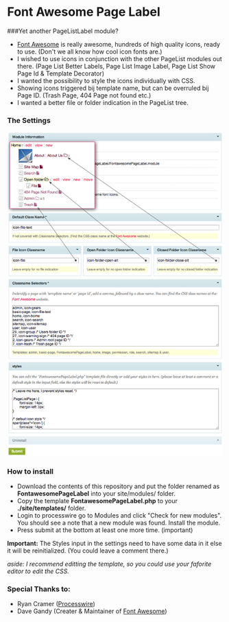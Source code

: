 # Font Awesome Page Label

###Yet another PageListLabel module?

- [Font Awesome](http://fontawesome.io/) is really awesome, hundreds of high quality icons, ready to use. (Don't we all know how cool icon fonts are.)
- I wished to use icons in conjunction with the other PageList modules out there.
	(Page List Better Labels, Page List Image Label, Page List Show Page Id & Template Decorator)
- I wanted the possibility to style the icons individually with CSS.
- Showing icons triggered bij template name, but can be overruled bij Page ID.
	(Trash Page, 404 Page not found etc.)
- I wanted a better file or folder indication in the PageList tree.

### The Settings

![settings](./settings.png)

### How to install


- Download the contents of this repository and put the folder renamed as **FontawesomePageLabel** into your site/modules/ folder.
- Copy the template **FontawesomePageLabel.php** to your **./site/templates/** folder.
- Login to processwire go to Modules and click "Check for new modules". You should see a note that a new module was found. Install the module.
- Press submit at the bottom at least one more time. (important)

**Important:** The Styles input in the settings need to have some data in it else it will be reinitialized. (You could leave a comment there.)

*aside: I recommend editting the template, so you could use your faforite editor to edit the CSS.*

### Special Thanks to:

- Ryan Cramer ([Processwire](http://processwire.com/))
- Dave Gandy (Creater & Maintainer of [Font Awesome](http://fontawesome.io/))